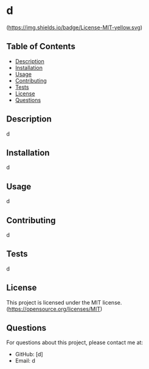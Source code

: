 # d

(https://img.shields.io/badge/License-MIT-yellow.svg)

## Table of Contents
- [Description](#description)
- [Installation](#installation)
- [Usage](#usage)
- [Contributing](#contributing)
- [Tests](#tests)
- [License](#license)
- [Questions](#questions)

## Description
d
  
## Installation
d
  
## Usage
d
  
## Contributing
d
  
## Tests
d
  
## License
This project is licensed under the MIT license.
(https://opensource.org/licenses/MIT)
  
## Questions
For questions about this project, please contact me at:
- GitHub:  [d]
- Email: d
